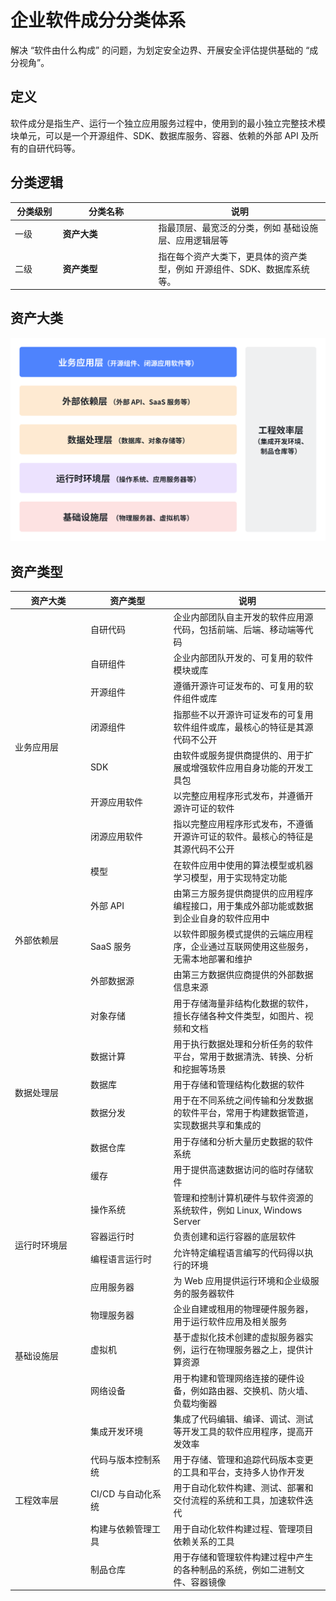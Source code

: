 # 企业软件成分分类体系

解决 “软件由什么构成” 的问题，为划定安全边界、开展安全评估提供基础的 “成分视角”。

## 定义

软件成分是指生产、运行一个独立应用服务过程中，使用到的最小独立完整技术模块单元，可以是一个开源组件、SDK、数据库服务、容器、依赖的外部 API 及所有的自研代码等。

## 分类逻辑

<table header_row="1">
<colgroup>
<col width="120"/>
<col width="265"/>
<col width="470"/>
</colgroup>
<thead>
<tr><th>分类级别</th><th>分类名称</th><th>说明</th></tr>
</thead>
<tbody>
<tr><td>一级</td><td><b>资产大类</b></td><td>指最顶层、最宽泛的分类，例如 基础设施层、应用逻辑层等</td></tr>
<tr><td>二级</td><td><b>资产类型 </b></td><td>指在每个资产大类下，更具体的资产类型，例如 开源组件、SDK、数据库系统等。</td></tr>
</tbody>
</table>

## 资产大类

<img src="./images/whiteboard_exported_image.png"/>

## 资产类型

<table header_row="1">
<colgroup>
<col width="200"/>
<col width="200"/>
<col width="400"/>
</colgroup>
<thead>
<tr><th>资产大类</th><th>资产类型</th><th>说明</th></tr>
</thead>
<tbody>


<tr><td rowspan="8">业务应用层</td><td>自研代码</td><td>企业内部团队自主开发的软件应用源代码，包括前端、后端、移动端等代码</td></tr>
<tr><td>自研组件</td><td>企业内部团队开发的、可复用的软件模块或库</td></tr>
<tr><td>开源组件</td><td>遵循开源许可证发布的、可复用的软件组件或库</td></tr>
<tr><td>闭源组件</td><td>指那些不以开源许可证发布的可复用软件组件或库，最核心的特征是其源代码不公开</td></tr>
<tr><td>SDK</td><td>由软件或服务提供商提供的、用于扩展或增强软件应用自身功能的开发工具包</td></tr>
<tr><td>开源应用软件</td><td>以完整应用程序形式发布，并遵循开源许可证的软件</td></tr>
<tr><td>闭源应用软件</td><td>指以完整应用程序形式发布，不遵循开源许可证的软件。最核心的特征是其源代码不公开</td></tr>
<tr><td>模型</td><td>在软件应用中使用的算法模型或机器学习模型，用于实现特定功能</td></tr>


<tr><td rowspan="3">外部依赖层</td><td>外部 API</td><td>由第三方服务提供商提供的应用程序编程接口，用于集成外部功能或数据到企业自身的软件应用中</td></tr>
<tr><td>SaaS 服务</td><td>以软件即服务模式提供的云端应用程序，企业通过互联网使用这些服务，无需本地部署和维护</td></tr>
<tr><td>外部数据源</td><td>由第三方数据供应商提供的外部数据信息来源</td></tr>

<tr><td rowspan="6">数据处理层</td><td>对象存储</td><td>用于存储海量非结构化数据的软件，擅长存储各种文件类型，如图片、视频和文档</td></tr>
<tr><td>数据计算</td><td>用于执行数据处理和分析任务的软件平台，常用于数据清洗、转换、分析和挖掘等场景</td></tr>
<tr><td>数据库</td><td>用于存储和管理结构化数据的软件</td></tr>
<tr><td>数据分发</td><td>用于在不同系统之间传输和分发数据的软件平台，常用于构建数据管道，实现数据共享和集成的</td></tr>
<tr><td>数据仓库</td><td>用于存储和分析大量历史数据的软件系统</td></tr>
<tr><td>缓存</td><td>用于提供高速数据访问的临时存储软件</td></tr>

<tr><td rowspan="4">运行时环境层</td><td>操作系统</td><td>管理和控制计算机硬件与软件资源的系统软件，例如 Linux, Windows Server</td></tr>
<tr><td>容器运行时</td><td>负责创建和运行容器的底层软件</td></tr>
<tr><td>编程语言运行时</td><td>允许特定编程语言编写的代码得以执行的环境</td></tr>
<tr><td>应用服务器</td><td>为 Web 应用提供运行环境和企业级服务的服务器软件</td></tr>

<tr><td rowspan="3">基础设施层</td><td>物理服务器</td><td>企业自建或租用的物理硬件服务器，用于运行软件应用及相关服务</td></tr>
<tr><td>虚拟机</td><td>基于虚拟化技术创建的虚拟服务器实例，运行在物理服务器之上，提供计算资源</td></tr>
<tr><td>网络设备</td><td>用于构建和管理网络连接的硬件设备，例如路由器、交换机、防火墙、负载均衡器</td></tr>

<tr><td rowspan="5">工程效率层</td><td>集成开发环境</td><td>集成了代码编辑、编译、调试、测试等开发工具的软件应用程序，提高开发效率</td></tr>
<tr><td>代码与版本控制系统</td><td>用于存储、管理和追踪代码版本变更的工具和平台，支持多人协作开发</td></tr>
<tr><td>CI/CD 与自动化系统</td><td>用于自动化软件构建、测试、部署和交付流程的系统和工具，加速软件迭代</td></tr>
<tr><td>构建与依赖管理工具</td><td>用于自动化软件构建过程、管理项目依赖关系的工具</td></tr>
<tr><td>制品仓库</td><td>用于存储和管理软件构建过程中产生的各种制品的系统，例如二进制文件、容器镜像</td></tr>
</tbody>
</table>
